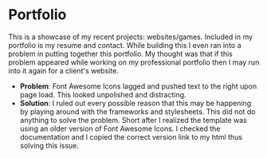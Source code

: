 # Portfolio
This is a showcase of my recent projects: websites/games. Included in my portfolio is my resume and contact. While building this I even ran into a problem in putting together this portfolio. My thought was that if this problem appeared while working on my professional portfolio then I may run into it again for a client's website. 

* **Problem**: Font Awesome Icons lagged and pushed text to the right upon page load. This looked unpolished and distracting. 
* **Solution**: I ruled out every possible reason that this may be happening by playing around with the frameworks and stylesheets. This did not do anything to solve the problem. Short after I realized the template was using an older version of Font Awesome Icons. I checked the documentation and I copied the correct version link to my html thus solving this issue.
